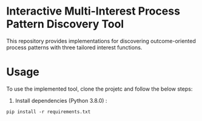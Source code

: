 # Interactive Multi-Interest Process Pattern Discovery Tool

This repository provides implementations for discovering outcome-oriented process patterns with three tailored interest functions.

# Usage
To use the implemented tool, clone the projetc and follow the below steps:
1. Install dependencies (Python 3.8.0) :

```pip install -r requirements.txt```
